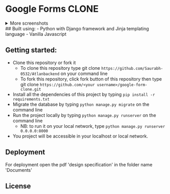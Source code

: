 # Google Forms CLONE


<details>
<summary>
More screenshots
</summary>

![Google Forms clone demo](https://drive.google.com/uc?export=view&id=1QhPVWHXKApcv5V6FzrHRzut7a5-1Mgp4)
![Google Forms clone demo](https://drive.google.com/uc?export=view&id=1Nwz642ORdTCd6KdsaN28Tt142K3wH-pt)
##### For the best experience, please use a device with a width of at least 350p
</details>
## Built using:
- Python with Django framework and Jinja templating language
- Vanilla Javascript

## Getting started:
- Clone this repository or fork it
    - To clone this repository type git clone `https://github.com/Saurabh-0532/Atlanbackend` on your command line
    - To fork this repository, click fork button of this repository then type git clone `https://github.com/<your username>/google-form-clone.git`
- Install all the dependencies of this project by typing `pip install -r requirements.txt`
- Migrate the database by typing `python manage.py migrate` on the command line
- Run the project locally by typing `python manage.py runserver` on the command line
    - NB: to run it on your local network, type `python manage.py runserver 0.0.0.0:8000`
- You project will be accessible in your localhost or local network.

## Deployment
For deployment open the pdf 'design specification' in the folder name 'Documents' 


## License
